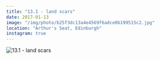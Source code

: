 ```yaml
---
title: "13.1 - land scars"
date: 2017-01-13
image: "/img/photo/b25f3dc13a4e4569f6adce0b199515c2.jpg"
location: "Arthur's Seat, Edinburgh"
instagram: true
---
```


![13.1 - land scars](/img/photo/b25f3dc13a4e4569f6adce0b199515c2.jpg)
